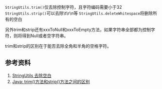 `StringUtils.trim()`仅去除控制字符，且字符编码需要小于32
`StringUtils.strip()`可以去除\t\r\n等
`StringUtils.deleteWhitespace`将删除所有的空白

另外trim和strip还有xxxToNull和xxxToEmpty方法，如果字符串全部都为控制字符，则将得到Null或者空字符串。

trim和strip的区别在于能否去除全角和半角的空格字符。

## 参考资料

1. [StringUtils 去除空白](https://blog.csdn.net/qq_39964694/article/details/80332785)
2. [Java: trim()方法和strip()方法之间的区别](https://blog.csdn.net/weixin_42386551/article/details/109329861)
